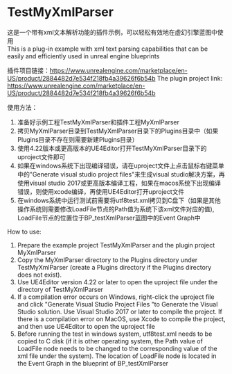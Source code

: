 # TestMyXmlParser

这是一个带有xml文本解析功能的插件示例，可以轻松有效地在虚幻引擎蓝图中使用  
This is a plug-in example with xml text parsing capabilities that can be easily and efficiently used in unreal engine blueprints

插件项目链接：https://www.unrealengine.com/marketplace/en-US/product/2884482d7e534f218fb4a39626f6b54b
The plugin project link: https://www.unrealengine.com/marketplace/en-US/product/2884482d7e534f218fb4a39626f6b54b


使用方法：  
1. 准备好示例工程TestMyXmlParser和插件工程MyXmlParser  
2. 拷贝MyXmlParser目录到TestMyXmlParser目录下的Plugins目录中（如果Plugins目录不存在则需要新建Plugins目录）  
3. 使用4.22版本或更高版本的UE4Editor打开TestMyXmlParser目录下的uproject文件即可  
4. 如果在windows系统下出现编译错误，请在uproject文件上点击鼠标右键菜单中的"Generate visual studio project files"来生成visual studio解决方案，再使用visual studio 2017或更高版本编译工程，如果在macos系统下出现编译错误，则使用xcode编译，再使用UE4Editor打开uproject文件  
5. 在windows系统中运行测试前需要将utf8test.xml拷贝到C盘下（如果是其他操作系统则需要修改LoadFile节点的Path值为系统下该xml文件对应的值), LoadFile节点的位置位于BP_testXmlParser蓝图中的Event Graph中  

How to use:
1. Prepare the example project TestMyXmlParser and the plugin project MyXmlParser
2. Copy the MyXmlParser directory to the Plugins directory under TestMyXmlParser (create a Plugins directory if the Plugins directory does not exist).  
3. Use UE4Editor version 4.22 or later to open the uproject file under the directory of TestMyXmlParser
4. If a compilation error occurs on Windows, right-click the uproject file and click "Generate Visual Studio Project Files "to Generate the Visual Studio solution. Use Visual Studio 2017 or later to compile the project. If there is a compilation error on MacOS, use Xcode to compile the project, and then use UE4Editor to open the uproject file
5. Before running the test in windows system, utf8test.xml needs to be copied to C disk (if it is other operating system, the Path value of LoadFile node needs to be changed to the corresponding value of the xml file under the system). The location of LoadFile node is located in the Event Graph in the blueprint of BP_testXmlParser
